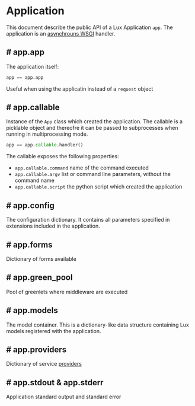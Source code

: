# Application

This document describe the public API of a Lux Application ``app``.
The application is an [asynchrouns WSGI][] handler.

## # app.app

The application itself:
```python
app == app.app
```
Useful when using the applicatin instead of a ``request`` object

## # app.callable

Instance of the ``App`` class which created the application. The callable
is a picklable object and thereofre it can be passed to subprocesses when
running in multiprocessing mode.
```python
app == app.callable.handler()
```

The callable exposes the following properties:

* ``app.callable.command`` name of the command executed
* ``app.callable.argv`` list or command line parameters, without the command name 
* ``app.callable.script`` the python script which created the application

## # app.config

The configuration dictionary. It contains all parameters specified
in extensions included in the application.


## # app.forms

Dictionary of forms available

## # app.green_pool

Pool of greenlets where middleware are executed

## # app.models

The model container. This is a dictionary-like data structure
containing Lux models registered with the application.

## # app.providers

Dictionary of service [providers](./providers.md)

## # app.stdout & app.stderr

Application standard output and standard error

[asynchrouns WSGI]: http://quantmind.github.io/pulsar/apps/wsgi/async.html
